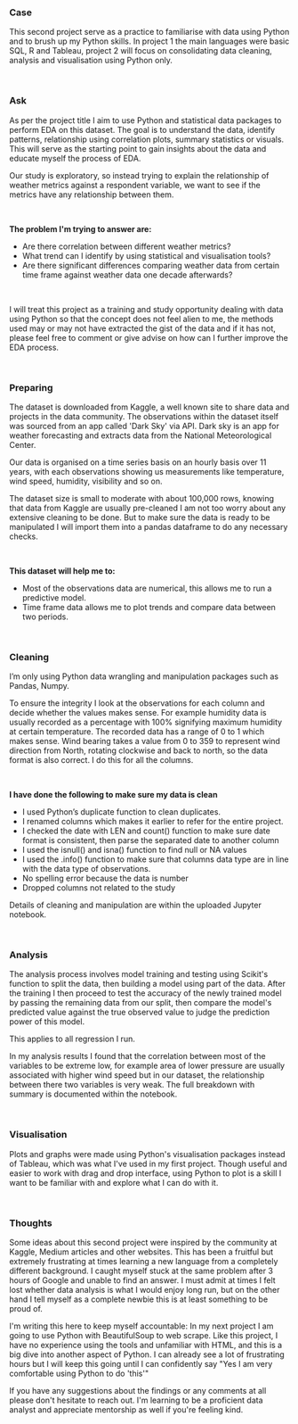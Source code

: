 ### **Case**

This second project serve as a practice to familiarise with data using Python and to brush up my Python skills. In project 1 the main languages were basic SQL, R and Tableau, project 2 will focus on consolidating data cleaning, analysis and visualisation using Python only.

<br>

### **Ask**

As per the project title I aim to use Python and statistical data packages to perform EDA on this dataset. The goal is to understand the data, identify patterns, relationship using correlation plots, summary statistics or visuals. This will serve as the starting point to gain insights about the data and educate myself the process of EDA.

Our study is exploratory, so instead trying to explain the relationship of weather metrics against a respondent variable, we want to see if the metrics have any relationship between them.

<br>

**The problem I'm trying to answer are:**

- Are there correlation between different weather metrics?
- What trend can I identify by using statistical and visualisation tools?
- Are there significant differences comparing weather data from certain time frame against weather data one decade afterwards?

<br>

I will treat this project as a training and study opportunity dealing with data using Python so that the concept does not feel alien to me, the methods used may or may not have extracted the gist of the data and if it has not, please feel free to comment or give advise on how can I further improve the EDA process.

<br>

### **Preparing**

The dataset is downloaded from Kaggle, a well known site to share data and projects in the data community. The observations within the dataset itself was sourced from an app called 'Dark Sky' via API. Dark sky is an app for weather forecasting and extracts data from the National Meteorological Center.

Our data is organised on a time series basis on an hourly basis over 11 years, with each observations showing us measurements like temperature, wind speed, humidity, visibility and so on.

The dataset size is small to moderate with about 100,000 rows, knowing that data from Kaggle are usually pre-cleaned I am not too worry about any extensive cleaning to be done. But to make sure the data is ready to be manipulated I will import them into a pandas dataframe to do any necessary checks.

<br>

**This dataset will help me to:**

* Most of the observations data are numerical, this allows me to run a predictive model.
* Time frame data allows me to plot trends and compare data between two periods.

<br>

### **Cleaning**

I’m only using Python data wrangling and manipulation packages such as Pandas, Numpy.

To ensure the integrity I look at the observations for each column and decide whether the values makes sense. For example humidity data is usually recorded as a percentage with 100% signifying maximum humidity at certain temperature. The recorded data has a range of 0 to 1 which makes sense. Wind bearing takes a value from 0 to 359 to represent wind direction from North, rotating clockwise and back to north, so the data format is also correct. I do this for all the columns.

<br>

**I have done the following to make sure my data is clean**

* I used Python’s duplicate function to clean duplicates.
* I renamed columns which makes it earlier to refer for the entire project.
* I checked the date with LEN and count() function to make sure date format is consistent, then parse the separated date to another column
* I used the isnull() and isna() function to find null or NA values
* I used the .info() function to make sure that columns data type are in line with the data type of observations.
* No spelling error because the data is number
* Dropped columns not related to the study

Details of cleaning and manipulation are within the uploaded Jupyter notebook.

<br>

### **Analysis**

The analysis process involves model training and testing using Scikit's function to split the data, then building a model using part of the data. After the training I then proceed to test the accuracy of the newly trained model by passing the remaining data from our split, then compare the model's predicted value against the true observed value to judge the prediction power of this model. 

This applies to all regression I run.

In my analysis results I found that the correlation between most of the variables to be extreme low, for example area of lower pressure are usually associated with higher wind speed but in our dataset, the relationship between there two variables is very weak. The full breakdown with summary is documented within the notebook.

<br>

### **Visualisation**

Plots and graphs were made using Python's visualisation packages instead of Tableau, which was what I've used in my first project. Though useful and easier to work with drag and drop interface, using Python to plot is a skill I want to be familiar with and explore what I can do with it.

<br>

### **Thoughts**
Some ideas about this second project were inspired by the community at Kaggle, Medium articles and other websites. This has been a fruitful but extremely frustrating at times learning a new language from a completely different background. I caught myself stuck at the same problem after 3 hours of Google and unable to find an answer. I must admit at times I felt lost whether data analysis is what I would enjoy long run, but on the other hand I tell myself as a complete newbie this is at least something to be proud of. 

I'm writing this here to keep myself accountable: In my next project I am going to use Python with BeautifulSoup to web scrape. Like this project, I have no experience using the tools and unfamiliar with HTML, and this is a big dive into another aspect of Python. I can already see a lot of frustrating hours but I will keep this going until I can confidently say "Yes I am very comfortable using Python to do 'this'"

If you have any suggestions about the findings or any comments at all please don't hesitate to reach out. I'm learning to be a proficient data analyst and appreciate mentorship as well if you're feeling kind.
